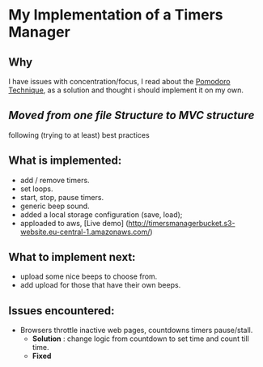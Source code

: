 # My Implementation of a Timers Manager
## Why
I have issues with concentration/focus, I read about the [Pomodoro Technique](https://en.wikipedia.org/wiki/Pomodoro_Technique), as a solution and thought i should implement it on my own.


## ***Moved from one file Structure to MVC structure***
following (trying to at least) best practices

## What is implemented:
- add / remove timers.
- set loops.
- start, stop, pause timers.
- generic beep sound.
- added a local storage configuration (save, load);
- apploaded to aws, [Live demo] (http://timersmanagerbucket.s3-website.eu-central-1.amazonaws.com/)

## What to implement next:
- upload some nice beeps to choose from.
- add upload for those that have their own beeps.

## Issues encountered:
- Browsers throttle inactive web pages, countdowns timers pause/stall. 
    - **Solution** : change logic from countdown to set time and count till time.
    - **Fixed**